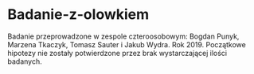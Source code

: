 # Badanie-z-olowkiem
Badanie przeprowadzone w zespole czteroosobowym: Bogdan Punyk, Marzena Tkaczyk, Tomasz Sauter i Jakub Wydra. Rok 2019.
Początkowe hipotezy nie zostały potwierdzone przez brak wystarczającej ilości badanych.
